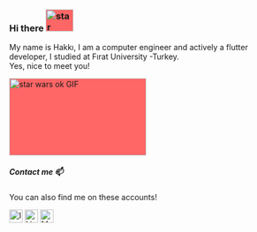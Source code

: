 ### Hi there <img class="giphy-gif-img" src="https://media.giphy.com/media/AIt3Wbzh6gPC0/giphy.gif" width="50" height="40" alt="star wars ok GIF" style="background: rgb(255, 102, 102);">


My name is Hakkı, I am a computer engineer and actively a flutter developer, I studied at Fırat University -Turkey. <br/>
Yes, nice to meet you!


<img class="giphy-gif-img" src="https://media.giphy.com/media/3o7bugWY17B7iXPEGs/giphy.gif" width="248" height="140" alt="star wars ok GIF" style="background: rgb(255, 102, 102);">


##### Contact me 📫

You can also find me on these accounts!

[<img src="https://image.flaticon.com/icons/svg/733/733614.svg" alt="Instagram logo" width="24">](https://www.instagram.com/cansngnl/)
[<img src="https://image.flaticon.com/icons/svg/174/174857.svg" alt="LinkedIn logo" width="24">](https://www.linkedin.com/in/hakkicansengonul/)
[<img src="https://cdn.pixabay.com/photo/2015/03/10/17/30/twitter-667462_1280.png" alt="Medium logo" width="24">](https://twitter.com/Cansngnl)
